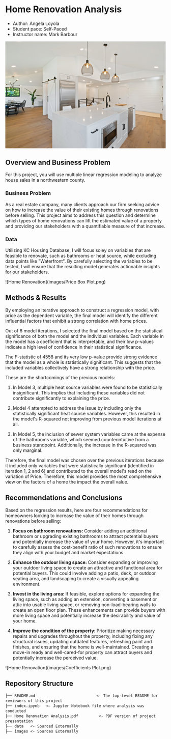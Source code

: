 # Home Renovation Analysis 

* Author: Angela Loyola
* Student pace: Self-Paced
* Instructor name: Mark Barbour

![Home Renovation](images/home_reno.jpg)

## Overview and Business Problem

For this project, you will use multiple linear regression modeling to analyze house sales in a northwestern county.

### Business Problem

As a real estate company, many clients approach our firm seeking advice on how to increase the value of their existing homes through renovations before selling. This project aims to address this question and determine which types of home renovations can lift the estimated value of a property and providing our stakeholders with a quantifiable measure of that increase. 

### Data

Utilizing KC Housing Database, I will focus soley on variables that are feasible to renovate, such as bathrooms or heat source, while excluding data points like "Waterfront". By carefully selecting the variables to be tested, I will ensure that the resulting model generates actionable insights for our stakeholders.

![Home Renovation](images/Price Box Plot.png)

## Methods & Results

By employing an iterative approach to construct a regression model, with price as the dependent variable, the final model will  identify the different influential factors that exhibit a strong correlation with home prices. 

Out of 6 model iterations, I selected the final model based on the statistical significance of both the model and the individual variables. Each variable in the model has a coefficient that is interpretable, and their low p-values indicate a high level of confidence in their statistical significance.

The F-statistic of 4558 and its very low p-value provide strong evidence that the model as a whole is statistically significant. This suggests that the included variables collectively have a strong relationship with the price.

These are the shortcomings of the previous models:

1. In Model 3, multiple heat source variables were found to be statistically insignificant. This implies that including these variables did not contribute significantly to explaining the price.

2. Model 4 attempted to address the issue by including only the statistically significant heat source variables. However, this resulted in the model's R-squared not improving from previous model iterations at all. 

3. In Model 5, the inclusion of sewer system variables came at the expense of the bathrooms variable, which seemed counterintuitive from a business standpoint. Additionally, the increase in the R-squared was only marginal.

Therefore, the final model was chosen over the previous iterations because it included only variables that were statistically significant (identified in iteration 1, 2 and 6) and contributed to the overall model's read on the variation of Price. Therefore, this model provides the most comprehensive view on the factors of a home the impact the overall value. 

## Recommendations and Conclusions 

Based on the regression results, here are four recommendations for homeowners looking to increase the value of their homes through renovations before selling:

1. <b> Focus on bathroom renovations: </b> Consider adding an additional bathroom or upgrading existing bathrooms to attract potential buyers and potentially increase the value of your home. However, it's important to carefully assess the cost-benefit ratio of such renovations to ensure they align with your budget and market expectations.

2. <b> Enhance the outdoor living space: </b>  Consider expanding or improving your outdoor living space to create an attractive and functional area for potential buyers. This could involve adding a patio, deck, or outdoor seating area, and landscaping to create a visually appealing environment.

3. <b> Invest in the living area: </b> If feasible, explore options for expanding the living space, such as adding an extension, converting a basement or attic into usable living space, or removing non-load-bearing walls to create an open floor plan. These enhancements can provide buyers with more living space and potentially increase the desirability and value of your home.

4. <b> Improve the condition of the property: </b> Prioritize making necessary repairs and upgrades throughout the property, including fixing any structural issues, updating outdated features, refreshing paint and finishes, and ensuring that the home is well-maintained. Creating a move-in ready and well-cared-for property can attract buyers and potentially increase the perceived value.

![Home Renovation](images/Coefficients Plot.png)

## Repository Structure 

```
├── README.md                           <- The top-level README for reviewers of this project
├── index.ipynb   <- Jupyter Notebook file where analysis was conducted 
├── Home Renovation Analysis.pdf         <- PDF version of project presentation
├── data   <- Sourced Externally 
├── images <- Sources Externally
```